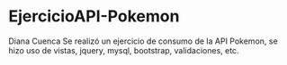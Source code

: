 # EjercicioAPI-Pokemon
Diana Cuenca
Se realizó un ejercicio de consumo de la API Pokemon, se hizo uso de vistas, jquery, mysql, bootstrap, validaciones, etc.

